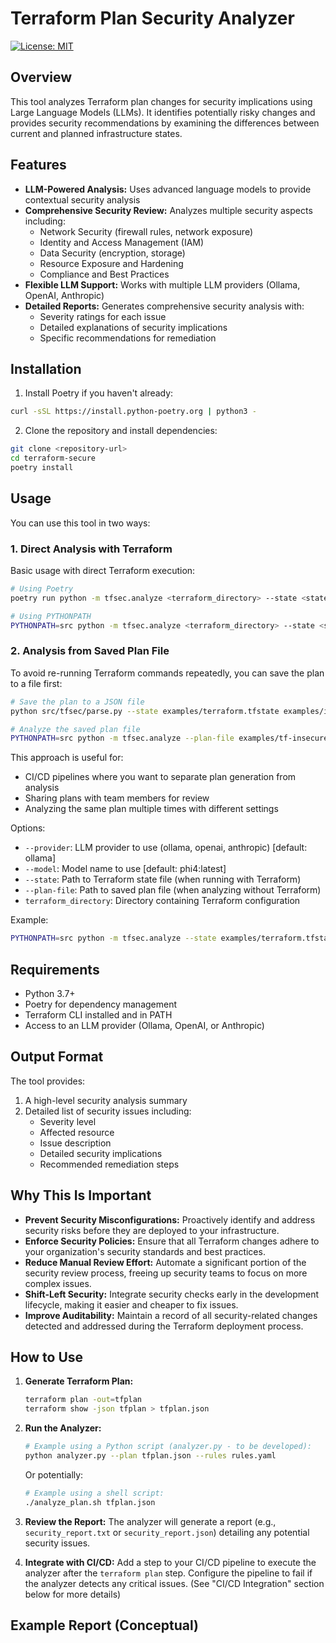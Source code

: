 # Terraform Plan Security Analyzer

[![License: MIT](https://img.shields.io/badge/License-MIT-yellow.svg)](https://opensource.org/licenses/MIT)

## Overview

This tool analyzes Terraform plan changes for security implications using Large Language Models (LLMs). It identifies potentially risky changes and provides security recommendations by examining the differences between current and planned infrastructure states.

## Features

* **LLM-Powered Analysis:** Uses advanced language models to provide contextual security analysis
* **Comprehensive Security Review:** Analyzes multiple security aspects including:
  * Network Security (firewall rules, network exposure)
  * Identity and Access Management (IAM)
  * Data Security (encryption, storage)
  * Resource Exposure and Hardening
  * Compliance and Best Practices
* **Flexible LLM Support:** Works with multiple LLM providers (Ollama, OpenAI, Anthropic)
* **Detailed Reports:** Generates comprehensive security analysis with:
  * Severity ratings for each issue
  * Detailed explanations of security implications
  * Specific recommendations for remediation

## Installation

1. Install Poetry if you haven't already:
```bash
curl -sSL https://install.python-poetry.org | python3 -
```

2. Clone the repository and install dependencies:
```bash
git clone <repository-url>
cd terraform-secure
poetry install
```

## Usage

You can use this tool in two ways:

### 1. Direct Analysis with Terraform

Basic usage with direct Terraform execution:
```bash
# Using Poetry
poetry run python -m tfsec.analyze <terraform_directory> --state <state_file>

# Using PYTHONPATH
PYTHONPATH=src python -m tfsec.analyze <terraform_directory> --state <state_file>
```

### 2. Analysis from Saved Plan File

To avoid re-running Terraform commands repeatedly, you can save the plan to a file first:
```bash
# Save the plan to a JSON file
python src/tfsec/parse.py --state examples/terraform.tfstate examples/insecure-firewall/ --output examples/tf-insecure-diff.json

# Analyze the saved plan file
PYTHONPATH=src python -m tfsec.analyze --plan-file examples/tf-insecure-diff.json
```

This approach is useful for:
- CI/CD pipelines where you want to separate plan generation from analysis
- Sharing plans with team members for review
- Analyzing the same plan multiple times with different settings

Options:
* `--provider`: LLM provider to use (ollama, openai, anthropic) [default: ollama]
* `--model`: Model name to use [default: phi4:latest]
* `--state`: Path to Terraform state file (when running with Terraform)
* `--plan-file`: Path to saved plan file (when analyzing without Terraform)
* `terraform_directory`: Directory containing Terraform configuration

Example:
```bash
PYTHONPATH=src python -m tfsec.analyze --state examples/terraform.tfstate examples/insecure-firewall/
```

## Requirements

* Python 3.7+
* Poetry for dependency management
* Terraform CLI installed and in PATH
* Access to an LLM provider (Ollama, OpenAI, or Anthropic)

## Output Format

The tool provides:
1. A high-level security analysis summary
2. Detailed list of security issues including:
   * Severity level
   * Affected resource
   * Issue description
   * Detailed security implications
   * Recommended remediation steps

## Why This Is Important

*   **Prevent Security Misconfigurations:** Proactively identify and address security risks before they are deployed to your infrastructure.
*   **Enforce Security Policies:** Ensure that all Terraform changes adhere to your organization's security standards and best practices.
*   **Reduce Manual Review Effort:** Automate a significant portion of the security review process, freeing up security teams to focus on more complex issues.
*   **Shift-Left Security:** Integrate security checks early in the development lifecycle, making it easier and cheaper to fix issues.
*   **Improve Auditability:** Maintain a record of all security-related changes detected and addressed during the Terraform deployment process.

## How to Use

1.  **Generate Terraform Plan:**
    ```bash
    terraform plan -out=tfplan
    terraform show -json tfplan > tfplan.json
    ```

2.  **Run the Analyzer:**
    ```bash
    # Example using a Python script (analyzer.py - to be developed):
    python analyzer.py --plan tfplan.json --rules rules.yaml
    ```
    Or potentially:
    ```bash
    # Example using a shell script:
    ./analyze_plan.sh tfplan.json
    ```

3.  **Review the Report:**
    The analyzer will generate a report (e.g., `security_report.txt` or `security_report.json`) detailing any potential security issues.

4.  **Integrate with CI/CD:**
    Add a step to your CI/CD pipeline to execute the analyzer after the `terraform plan` step.  Configure the pipeline to fail if the analyzer detects any critical issues. (See "CI/CD Integration" section below for more details)

## Example Report (Conceptual)